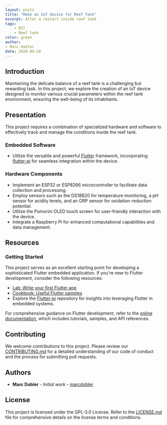 ```yaml
---
layout: posts
title: "Make an IoT device for Reef Tank"
excerpt: After a restart inside reef tank 
tags:
    - DIY
    - Reef tank
color: green
author:
- Marc Dobler
date: 2020-04-20
---
```


## Introduction

Maintaining the delicate balance of a reef tank is a challenging but rewarding task. In this project, we explore the creation of an IoT device designed to monitor various crucial parameters within the reef tank environment, ensuring the well-being of its inhabitants.

## Presentation

This project requires a combination of specialized hardware and software to effectively track and manage the conditions inside the reef tank. 

### Embedded Software

- Utilize the versatile and powerful [Flutter](https://flutter.dev/) framework, incorporating [flutter-pi](https://github.com/ardera/flutter-pi) for seamless integration within the device.

### Hardware Components

- Implement an ESP32 or ESP8266 microcontroller to facilitate data collection and processing.
- Employ sensors such as the DS18B20 for temperature monitoring, a pH sensor for acidity levels, and an ORP sensor for oxidation-reduction potential.
- Utilize the Pomorini OLED touch screen for user-friendly interaction with the device.
- Integrate a Raspberry Pi for enhanced computational capabilities and data management.

## Resources

### Getting Started

This project serves as an excellent starting point for developing a sophisticated Flutter embedded application. If you're new to Flutter development, consider the following resources:

- [Lab: Write your first Flutter app](https://flutter.dev/docs/get-started/codelab)
- [Cookbook: Useful Flutter samples](https://flutter.dev/docs/cookbook)
- Explore the [Flutter-pi](https://github.com/ardera/flutter-pi) repository for insights into leveraging Flutter in embedded systems.

For comprehensive guidance on Flutter development, refer to the [online documentation](https://flutter.dev/docs), which includes tutorials, samples, and API references.

## Contributing

We welcome contributions to this project. Please review our [CONTRIBUTING.md](https://github.com/marcdobler/smart_reef/blob/master/CONTRIBUTING.md) for a detailed understanding of our code of conduct and the process for submitting pull requests.

## Authors

* **Marc Dobler** - *Initial work* - [marcdobler](https://github.com/marcdobler)

## License

This project is licensed under the GPL-3.0 License. Refer to the [LICENSE.md](https://github.com/marcdobler/smart_reef/blob/master/LICENSE.md) file for comprehensive details on the license terms and conditions.
